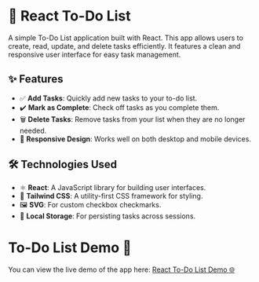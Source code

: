 # 📝 React To-Do List

A simple To-Do List application built with React. This app allows users to create, read, update, and delete tasks efficiently. It features a clean and responsive user interface for easy task management.

## ✨ Features

- ✅ **Add Tasks**: Quickly add new tasks to your to-do list.
- ✔️ **Mark as Complete**: Check off tasks as you complete them.
- 🗑️ **Delete Tasks**: Remove tasks from your list when they are no longer needed.
- 📱 **Responsive Design**: Works well on both desktop and mobile devices.

## 🛠️ Technologies Used

- ⚛️ **React**: A JavaScript library for building user interfaces.
- 🎨 **Tailwind CSS**: A utility-first CSS framework for styling.
- 🖼️ **SVG**: For custom checkbox checkmarks.
- 💾 **Local Storage**: For persisting tasks across sessions.

# To-Do List Demo 🎉

You can view the live demo of the app here: [React To-Do List Demo 🌐](https://lynekpng.github.io/To-do-list)
